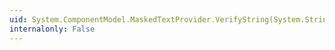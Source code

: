 ```yaml
---
uid: System.ComponentModel.MaskedTextProvider.VerifyString(System.String)
internalonly: False
---
```

